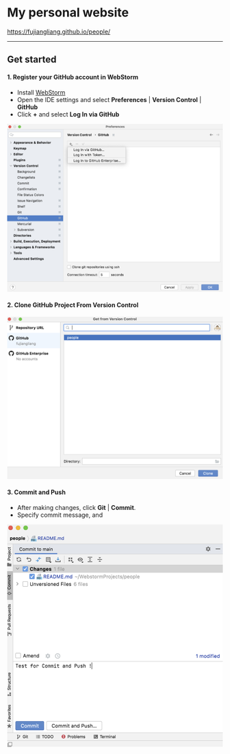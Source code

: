 # My personal website

https://fujiangliang.github.io/people/

---
## Get started
#### 1. Register your GitHub account in WebStorm
* Install [WebStorm](https://www.jetbrains.com/webstorm/)
* Open the IDE settings and select **Preferences** | **Version Control** | **GitHub**
* Click **+** and select **Log In via GitHub**

![](assets/images/1.png)

#### 2. Clone GitHub Project From Version Control

![](assets/images/2.png)

#### 3. Commit and Push
* After making changes, click **Git** | **Commit**. 
* Specify commit message, and  

![](assets/images/3.png)